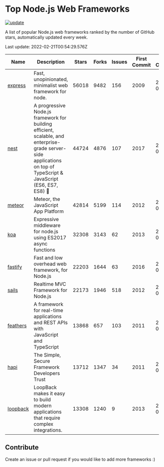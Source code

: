 # Top Node.js Web Frameworks

[![update](https://github.com/sunnysid3up/nodejs-web-frameworks/actions/workflows/update.yml/badge.svg)](https://github.com/sunnysid3up/nodejs-web-frameworks/actions/workflows/update.yml)

A list of popular Node.js web frameworks ranked by the number of GitHub stars, automatically updated every week.

Last update: 2022-02-21T00:54:29.576Z

| Name          | Description          | Stars                     | Forks          | Issues               | First Commit        | Last Commit         | Language          |
|---------------|----------------------|---------------------------|----------------|----------------------|---------------------|---------------------|-------------------|
| [express](https://github.com/expressjs/express) | Fast, unopinionated, minimalist web framework for node. | 56018 | 9482 | 156 | 2009 | 2022-02-20 | JS |
| [nest](https://github.com/nestjs/nest) | A progressive Node.js framework for building efficient, scalable, and enterprise-grade server-side applications on top of TypeScript & JavaScript (ES6, ES7, ES8) 🚀 | 44724 | 4876 | 107 | 2017 | 2022-02-21 | TS |
| [meteor](https://github.com/meteor/meteor) | Meteor, the JavaScript App Platform | 42814 | 5199 | 114 | 2012 | 2022-02-20 | JS |
| [koa](https://github.com/koajs/koa) | Expressive middleware for node.js using ES2017 async functions | 32308 | 3143 | 62 | 2013 | 2022-02-20 | JS |
| [fastify](https://github.com/fastify/fastify) | Fast and low overhead web framework, for Node.js | 22203 | 1644 | 63 | 2016 | 2022-02-21 | JS |
| [sails](https://github.com/balderdashy/sails) | Realtime MVC Framework for Node.js | 22173 | 1946 | 518 | 2012 | 2022-02-20 | JS |
| [feathers](https://github.com/feathersjs/feathers) | A framework for real-time applications and REST APIs with JavaScript and TypeScript | 13868 | 657 | 103 | 2011 | 2022-02-20 | TS |
| [hapi](https://github.com/hapijs/hapi) | The Simple, Secure Framework Developers Trust | 13712 | 1347 | 34 | 2011 | 2022-02-20 | JS |
| [loopback](https://github.com/strongloop/loopback) | LoopBack makes it easy to build modern applications that require complex integrations. | 13308 | 1240 | 9 | 2013 | 2022-02-20 | JS |

## Contribute 

Create an issue or pull request if you would like to add more frameworks :)